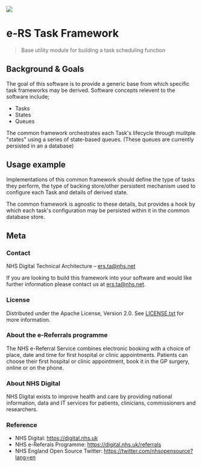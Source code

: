![](https://digital.nhs.uk/media/89/NHSDigital/variant1/NHS-Digital-logo_WEB_LEFT-100x855)

# e-RS Task Framework 
> Base utility module for building a task scheduling function

## Background & Goals

The goal of this software is to provide a generic base from which specific task frameworks may be derived.
Software concepts relevent to the software include;

* Tasks
* States
* Queues

The common framework orchestrates each Task's lifecycle through mulitple "states" using a series of state-based queues.  (These queues are currently persisted in an a database)

## Usage example

Implementations of this common framework should define the type of tasks they perform, the type of backing store/other persistent mechanism used to configure each Task and details of derived state.  

The common framework is agnostic to these details, but provides a hook by which each task's configuration may be persisted within it in the common database store.

## Meta

### Contact
NHS Digital Technical Architecture – ers.ta@nhs.net

If you are looking to build this framework into your software and would like further information please contact us at ers.ta@nhs.net.

### License
Distributed under the Apache License, Version 2.0. See [LICENSE.txt](LICENSE.txt) for more information.

### About the e-Referrals programme
The NHS e-Referral Service combines electronic booking with a choice of place, date and time for first hospital or clinic appointments. Patients can choose their first hospital or clinic appointment, book it in the GP surgery, online or on the phone.

### About NHS Digital
NHS Digital exists to improve health and care by providing national information, data and IT services for patients, clinicians, commissioners and researchers.

### Reference

* NHS Digital: https://digital.nhs.uk
* NHS e-Referals Programme: https://digital.nhs.uk/referrals
* NHS England Open Source Twitter: https://twitter.com/nhsopensource?lang=en
